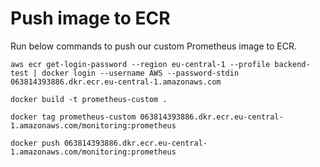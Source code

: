 # Push image to ECR
Run below commands to push our custom Prometheus image to ECR.
```
aws ecr get-login-password --region eu-central-1 --profile backend-test | docker login --username AWS --password-stdin 063814393886.dkr.ecr.eu-central-1.amazonaws.com
```

```
docker build -t prometheus-custom .
```

```
docker tag prometheus-custom 063814393886.dkr.ecr.eu-central-1.amazonaws.com/monitoring:prometheus
```

```
docker push 063814393886.dkr.ecr.eu-central-1.amazonaws.com/monitoring:prometheus
```